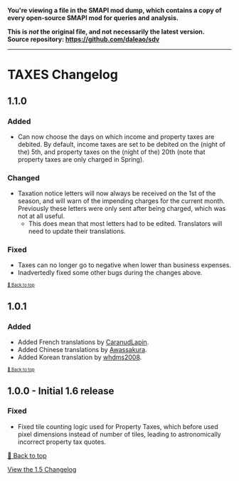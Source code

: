 **You're viewing a file in the SMAPI mod dump, which contains a copy of every open-source SMAPI mod
for queries and analysis.**

**This is _not_ the original file, and not necessarily the latest version.**  
**Source repository: https://github.com/daleao/sdv**

----

# TAXES Changelog

## 1.1.0

### Added

* Can now choose the days on which income and property taxes are debited. By default, income taxes are set to be debited on the (night of the) 5th, and property taxes on the (night of the) 20th (note that property taxes are only charged in Spring).

### Changed

* Taxation notice letters will now always be received on the 1st of the season, and will warn of the impending charges for the current month. Previously these letters were only sent after being charged, which was not at all useful.
    * This does mean that most letters had to be edited. Translators will need to update their translations.

### Fixed

* Taxes can no longer go to negative when lower than business expenses.
* Inadvertedly fixed some other bugs during the changes above.

<sup><sup>[🔼 Back to top](#taxes-changelog)</sup></sup>

## 1.0.1

### Added

* Added French translations by [CaranudLapin](https://github.com/CaranudLapin).
* Added Chinese translations by [Awassakura](https://next.nexusmods.com/profile/Awassakura/about-me?gameId=1303).
* Added Korean translation by [whdms2008](https://next.nexusmods.com/profile/whdms2008/about-me?gameId=1303).

<sup><sup>[🔼 Back to top](#taxes-changelog)</sup></sup>

## 1.0.0 - Initial 1.6 release

### Fixed

* Fixed tile counting logic used for Property Taxes, which before used pixel dimensions instead of number of tiles, leading to astronomically incorrect property tax quotes.


[🔼 Back to top](#taxes-changelog)

[View the 1.5 Changelog](resources/CHANGELOG_old.md)